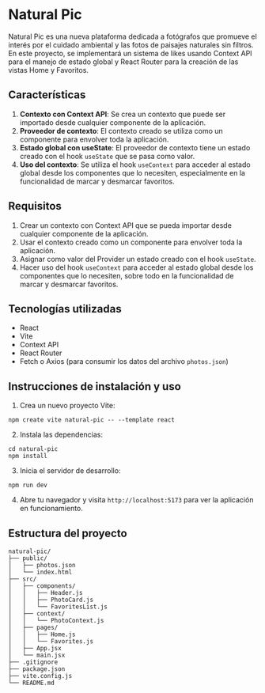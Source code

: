 # Natural Pic

Natural Pic es una nueva plataforma dedicada a fotógrafos que promueve el interés por el cuidado ambiental y las fotos de paisajes naturales sin filtros. En este proyecto, se implementará un 
sistema de likes usando Context API para el manejo de estado global y React Router para la creación de las vistas Home y Favoritos.

## Características

1. **Contexto con Context API**: Se crea un contexto que puede ser importado desde cualquier componente de la aplicación.
2. **Proveedor de contexto**: El contexto creado se utiliza como un componente para envolver toda la aplicación.
3. **Estado global con useState**: El proveedor de contexto tiene un estado creado con el hook `useState` que se pasa como valor.
4. **Uso del contexto**: Se utiliza el hook `useContext` para acceder al estado global desde los componentes que lo necesiten, especialmente en la funcionalidad de marcar y desmarcar favoritos.

## Requisitos

1. Crear un contexto con Context API que se pueda importar desde cualquier componente de la aplicación.
2. Usar el contexto creado como un componente para envolver toda la aplicación.
3. Asignar como valor del Provider un estado creado con el hook `useState`.
4. Hacer uso del hook `useContext` para acceder al estado global desde los componentes que lo necesiten, sobre todo en la funcionalidad de marcar y desmarcar favoritos.

## Tecnologías utilizadas

- React
- Vite
- Context API
- React Router
- Fetch o Axios (para consumir los datos del archivo `photos.json`)

## Instrucciones de instalación y uso

1. Crea un nuevo proyecto Vite:
```
npm create vite natural-pic -- --template react
```
2. Instala las dependencias:
```
cd natural-pic
npm install
```
3. Inicia el servidor de desarrollo:
```
npm run dev
```
4. Abre tu navegador y visita `http://localhost:5173` para ver la aplicación en funcionamiento.

## Estructura del proyecto

```
natural-pic/
├── public/
│   ├── photos.json
│   └── index.html
├── src/
│   ├── components/
│   │   ├── Header.js
│   │   ├── PhotoCard.js
│   │   └── FavoritesList.js
│   ├── context/
│   │   └── PhotoContext.js
│   ├── pages/
│   │   ├── Home.js
│   │   └── Favorites.js
│   ├── App.jsx
│   └── main.jsx
├── .gitignore
├── package.json
├── vite.config.js
└── README.md
```